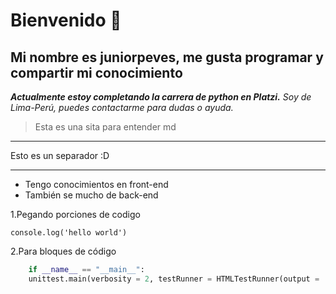 # Bienvenido 👋

## Mi nombre es juniorpeves, me gusta programar y compartir mi conocimiento
***Actualmente estoy completando la carrera de python en Platzi.***
*Soy de Lima-Perú, puedes contactarme para dudas o ayuda.* 
>Esta es una sita para entender md
---
Esto es un separador :D
___

* Tengo conocimientos en front-end
* También se mucho de back-end

1.Pegando porciones de codigo

    console.log('hello world')

2.Para bloques de código

``` python
    if __name__ == "__main__":
	unittest.main(verbosity = 2, testRunner = HTMLTestRunner(output = 'reportes', report_name = 'hello-world-report'))
```
